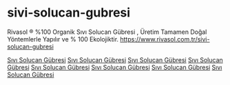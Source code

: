 # sivi-solucan-gubresi
Rivasol ® %100 Organik Sıvı Solucan Gübresi , Üretim Tamamen Doğal Yöntemlerle Yapılır ve % 100 Ekolojiktir.
https://www.rivasol.com.tr/sivi-solucan-gubresi

<a href="https://www.google.com/url?sa=i&url=https://www.rivasol.com.tr/sivi-solucan-gubresi">Sıvı Solucan Gübresi</a>
<a href="https://www.google.ac/url?sa=i&url=//https://www.rivasol.com.tr/sivi-solucan-gubresi">Sıvı Solucan Gübresi</a>
<a href="https://www.google.ad/url?sa=i&url=https://www.rivasol.com.tr/sivi-solucan-gubresi">Sıvı Solucan Gübresi</a>
<a href="https://www.google.ae/url?sa=i&url=https://www.rivasol.com.tr/sivi-solucan-gubresi">Sıvı Solucan Gübresi</a>
<a href="https://www.google.com.af/url?sa=i&url=https://www.rivasol.com.tr/sivi-solucan-gubresi">Sıvı Solucan Gübresi</a>
<a href="https://www.google.com.ag/url?sa=i&url=https://www.rivasol.com.tr/sivi-solucan-gubresi">Sıvı Solucan Gübresi</a>
<a href="https://www.google.com.ai/url?sa=i&url=https://www.rivasol.com.tr/sivi-solucan-gubresi">Sıvı Solucan Gübresi</a>
<a href="https://www.google.com.tr/url?sa=i&url=https://www.rivasol.com.tr/sivi-solucan-gubresi">Sıvı Solucan Gübresi</a>
